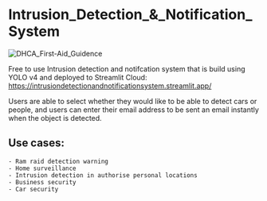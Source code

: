 # Intrusion_Detection_&_Notification_System

![DHCA_First-Aid_Guidence](https://user-images.githubusercontent.com/72056829/203740311-77da8f6b-ea0b-4484-af74-d52427cb5218.png)

Free to use Intrusion detection and notifcation system that is build using YOLO v4 and deployed to Streamlit Cloud: 
https://intrusiondetectionandnotificationsystem.streamlit.app/ 

Users are able to select whether they would like to be able to detect cars or people, and users can enter their email address to be sent an email instantly when the object is detected. 

 ## Use cases: 
 
    - Ram raid detection warning
    - Home surveillance 
    - Intrusion detection in authorise personal locations 
    - Business security 
    - Car security 
